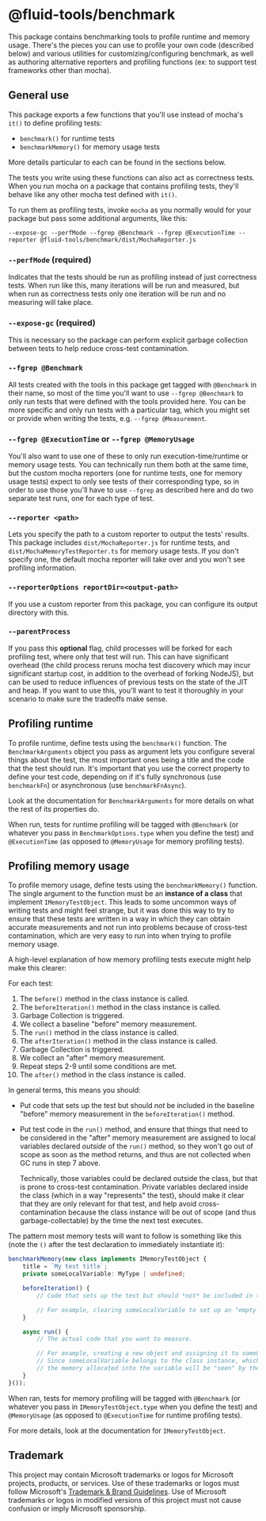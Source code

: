 # @fluid-tools/benchmark

This package contains benchmarking tools to profile runtime and memory usage.
There's the pieces you can use to profile your own code (described below) and various utilities for customizing/configuring
benchmark, as well as authoring alternative reporters and profiling functions (ex: to support test frameworks other than
mocha).

## General use

This package exports a few functions that you'll use instead of mocha's `it()` to define profiling tests:

- `benchmark()` for runtime tests
- `benchmarkMemory()` for memory usage tests

More details particular to each can be found in the sections below.

The tests you write using these functions can also act as correctness tests. When you run mocha on a package that contains
profiling tests, they'll behave like any other mocha test defined with `it()`.

To run them as profiling tests, invoke `mocha` as you normally would for your package but pass some additional arguments,
like this:

```console
--expose-gc --perfMode --fgrep @Benchmark --fgrep @ExecutionTime --reporter @fluid-tools/benchmark/dist/MochaReporter.js
```

### `--perfMode` (required)

Indicates that the tests should be run as profiling instead of just correctness tests.
When run like this, many iterations will be run and measured, but when run as correctness tests only one iteration
will be run and no measuring will take place.

### `--expose-gc` (required)

This is necessary so the package can perform explicit garbage collection between tests to help reduce
cross-test contamination.

### `--fgrep @Benchmark`

All tests created with the tools in this package get tagged with `@Benchmark` in their name, so most of the time you'll
want to use `--fgrep @Benchmark` to only run tests that were defined with the tools provided here.
You can be more specific and only run tests with a particular tag, which you might set or provide when writing the tests,
e.g. `--fgrep @Measurement`.

### `--fgrep @ExecutionTime` or `--fgrep @MemoryUsage`

You'll also want to use one of these to only run execution-time/runtime or memory usage tests.
You can technically run them both at the same time, but the custom mocha reporters (one for runtime tests, one for memory
usage tests) expect to only see tests of their corresponding type, so in order to use those you'll have to use `--fgrep`
as described here and do two separate test runs, one for each type of test.

### `--reporter <path>`

Lets you specify the path to a custom reporter to output the tests' results.
This package includes `dist/MochaReporter.js` for runtime tests, and `dist/MochaMemoryTestReporter.ts` for memory usage tests.
If you don't specify one, the default mocha reporter will take over and you won't see profiling information.

### `--reporterOptions reportDir=<output-path>`

If you use a custom reporter from this package, you can configure its output directory with this.

### `--parentProcess`

If you pass this **optional** flag, child processes will be forked for each profiling test, where only that test will run.
This can have significant overhead (the child process reruns mocha test discovery which may incur significant startup cost,
in addition to the overhead of forking NodeJS), but can be used to reduce influences of previous tests on the state of
the JIT and heap.
If you want to use this, you'll want to test it thoroughly in your scenario to make sure the tradeoffs make sense.

## Profiling runtime

To profile runtime, define tests using the `benchmark()` function.
The `BenchmarkArguments` object you pass as argument lets you configure several things about the test, the most important
ones being a title and the code that the test should run. It's important that you use the correct property to define your
test code, depending on if it's fully synchronous (use `benchmarkFn`) or asynchronous (use `benchmarkFnAsync`).

Look at the documentation for `BenchmarkArguments` for more details on what the rest of its properties do.

When run, tests for runtime profiling will be tagged with `@Benchmark` (or whatever you pass in `BenchmarkOptions.type`
when you define the test) and `@ExecutionTime` (as opposed to `@MemoryUsage` for memory profiling tests).

## Profiling memory usage

To profile memory usage, define tests using the `benchmarkMemory()` function.
The single argument to the function must be an **instance of a class** that implement `IMemoryTestObject`.
This leads to some uncommon ways of writing tests and might feel strange, but it was done this way to try to ensure
that these tests are written in a way in which they can obtain accurate measurements and not run into problems because
of cross-test contamination, which are very easy to run into when trying to profile memory usage.

A high-level explanation of how memory profiling tests execute might help make this clearer:

For each test:

01. The `before()` method in the class instance is called.
02. The `beforeIteration()` method in the class instance is called.
03. Garbage Collection is triggered.
04. We collect a baseline "before" memory measurement.
05. The `run()` method in the class instance is called.
06. The `afterIteration()` method in the class instance is called.
07. Garbage Collection is triggered.
08. We collect an "after" memory measurement.
09. Repeat steps 2-9 until some conditions are met.
10. The `after()` method in the class instance is called.

In general terms, this means you should:

- Put code that sets up the test but should *not* be included in the baseline "before" memory measurement in the
  `beforeIteration()` method.
- Put test code in the `run()` method, and ensure that things that need to be considered in the "after" memory measurement
  are assigned to local variables declared *outside* of the `run()` method, so they won't go out of scope as soon as
  the method returns, and thus are not collected when GC runs in step 7 above.

  Technically, those variables could be declared outside the class, but that is prone to cross-test contamination.
  Private variables declared inside the class (which in a way "represents" the test), should make it clear that they are
  only relevant for that test, and help avoid cross-contamination because the class instance will be out of scope (and
  thus garbage-collectable) by the time the next test executes.

The pattern most memory tests will want to follow is something like this (note the `()` after the test declaration
to immediately instantiate it):

```typescript
benchmarkMemory(new class implements IMemoryTestObject {
    title = `My test title`;
    private someLocalVariable: MyType | undefined;

    beforeIteration() {
        // Code that sets up the test but should *not* be included in the baseline "before" memory measurement.

        // For example, clearing someLocalVariable to set up an "empty state" before we take the first measurement.
    }

    async run() {
        // The actual code that you want to measure.

        // For example, creating a new object and assigning it to someLocalVariable.
        // Since someLocalVariable belongs to the class instance, which isn't yet out of scope after this method returns,
        // the memory allocated into the variable will be "seen" by the "after" memory measurement.
    }
}());
```

When ran, tests for memory profiling will be tagged with `@Benchmark` (or whatever you pass in `IMemoryTestObject.type`
when you define the test) and `@MemoryUsage` (as opposed to `@ExecutionTime` for runtime profiling tests).

For more details, look at the documentation for `IMemoryTestObject`.

## Trademark

This project may contain Microsoft trademarks or logos for Microsoft projects, products, or services. Use of these trademarks
or logos must follow Microsoft's [Trademark & Brand Guidelines](https://www.microsoft.com/en-us/legal/intellectualproperty/trademarks/usage/general).
Use of Microsoft trademarks or logos in modified versions of this project must not cause confusion or imply Microsoft sponsorship.
